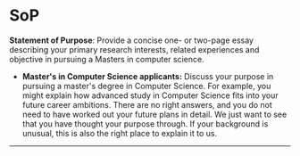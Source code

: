 # SoP

**Statement of Purpose**: Provide a concise one- or two-page essay describing your primary research interests, related experiences and objective in pursuing a Masters in computer science.

- **Master's in Computer Science applicants:** Discuss your purpose in pursuing a master's degree in Computer Science. For example, you might explain how advanced study in Computer Science fits into your future career ambitions. There are no right answers, and you do not need to have worked out your future plans in detail. We just want to see that you have thought your purpose through. If your background is unusual, this is also the right place to explain it to us. 

---

